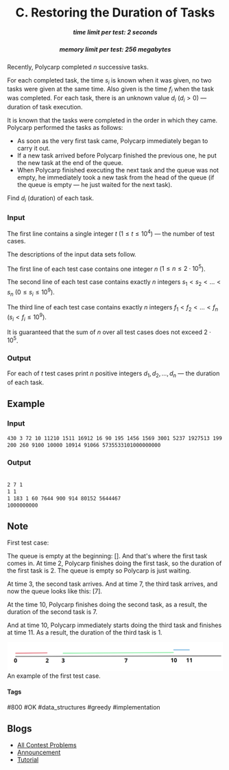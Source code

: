 <h1 style='text-align: center;'> C. Restoring the Duration of Tasks</h1>

<h5 style='text-align: center;'>time limit per test: 2 seconds</h5>
<h5 style='text-align: center;'>memory limit per test: 256 megabytes</h5>

Recently, Polycarp completed $n$ successive tasks.

For each completed task, the time $s_i$ is known when it was given, no two tasks were given at the same time. Also given is the time $f_i$ when the task was completed. For each task, there is an unknown value $d_i$ ($d_i>0$) — duration of task execution.

It is known that the tasks were completed in the order in which they came. Polycarp performed the tasks as follows:

* As soon as the very first task came, Polycarp immediately began to carry it out.
* If a new task arrived before Polycarp finished the previous one, he put the new task at the end of the queue.
* When Polycarp finished executing the next task and the queue was not empty, he immediately took a new task from the head of the queue (if the queue is empty — he just waited for the next task).

Find $d_i$ (duration) of each task.

### Input

The first line contains a single integer $t$ ($1 \le t \le 10^4$) — the number of test cases.

The descriptions of the input data sets follow.

The first line of each test case contains one integer $n$ ($1 \le n \le 2 \cdot 10^5$).

The second line of each test case contains exactly $n$ integers $s_1 < s_2 < \dots < s_n$ ($0 \le s_i \le 10^9$).

The third line of each test case contains exactly $n$ integers $f_1 < f_2 < \dots < f_n$ ($s_i < f_i \le 10^9$).

It is guaranteed that the sum of $n$ over all test cases does not exceed $2 \cdot 10^5$.

### Output

For each of $t$ test cases print $n$ positive integers $d_1, d_2, \dots, d_n$ — the duration of each task.

## Example

### Input


```text
430 3 72 10 11210 1511 16912 16 90 195 1456 1569 3001 5237 1927513 199 200 260 9100 10000 10914 91066 5735533101000000000
```
### Output

```text

2 7 1 
1 1 
1 183 1 60 7644 900 914 80152 5644467 
1000000000 

```
## Note

First test case:

The queue is empty at the beginning: $[ ]$. And that's where the first task comes in. At time $2$, Polycarp finishes doing the first task, so the duration of the first task is $2$. The queue is empty so Polycarp is just waiting.

At time $3$, the second task arrives. And at time $7$, the third task arrives, and now the queue looks like this: $[7]$.

At the time $10$, Polycarp finishes doing the second task, as a result, the duration of the second task is $7$.

And at time $10$, Polycarp immediately starts doing the third task and finishes at time $11$. As a result, the duration of the third task is $1$.

 ![](images/87c3ebe61c499369c2ff3dcc9aea759668dd0ef4.png) An example of the first test case. 

#### Tags 

#800 #OK #data_structures #greedy #implementation 

## Blogs
- [All Contest Problems](../Codeforces_Round_797_(Div._3).md)
- [Announcement](../blogs/Announcement.md)
- [Tutorial](../blogs/Tutorial.md)

